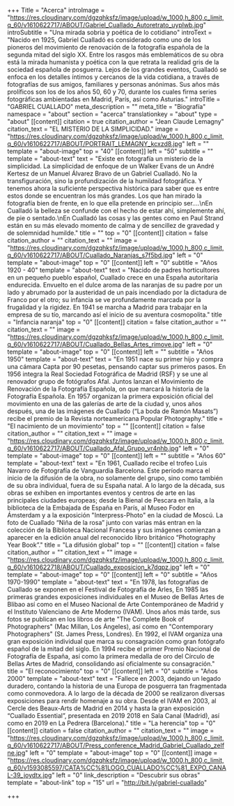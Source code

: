 +++
Title = "Acerca"
introImage = "https://res.cloudinary.com/dgzqhksfz/image/upload/w_1000,h_800,c_limit,q_60/v1610622717/ABOUT/Gabriel_Cuallado_Autoretrato_uyplwb.jpg"
introSubtitle = "Una mirada sobria y poética de lo cotidiano"
introText = "Nacido en 1925, Gabriel Cualladó es considerado como uno de los pioneros del movimiento de renovación de la fotografía española de la segunda mitad del siglo XX. Entre los rasgos más emblemáticos de su obra está la mirada humanista y poética con la que retrata la realidad gris de la sociedad española de posguerra. Lejos de los grandes eventos, Cualladó se enfoca en los detalles íntimos y cercanos de la vida cotidiana, a través de fotografías de sus amigos, familiares y personas anónimas. Sus años más prolíficos son los de los años 50, 60 y 70, durante los cuales firma series fotográficas ambientadas en Madrid, París, así como Asturias."
introTitle = "GABRIEL CUALLADO"
meta_description = ""
meta_title = "Biografía"
namespace = "about"
section = "acerca"
translationkey = "about"
type = "about"
[[content]]
citation = true
citation_author = "Jean Claude Lemagny"
citation_text = "EL MISTERIO DE LA SIMPLICIDAD."
image = "https://res.cloudinary.com/dgzqhksfz/image/upload/w_1000,h_800,c_limit,q_60/v1610622717/ABOUT/PORTRAIT_LEMAGNY_kcxzd8.jpg"
left = ""
template = "about-image"
top = "40"
[[content]]
left = "50"
subtitle = ""
template = "about-text"
text = "Existe en fotografía un misterio de la simplicidad. La simplicidad de enfoque de un Walker  Evans de un André Kertesz de un Manuel Álvarez Bravo de un Gabriel Cualladó. No la transfiguración, sino la profundización de la humildad fotográfica. Y tenemos ahora la suficiente perspectiva histórica para saber que es entre estos donde se encuentran los más grandes. Los que han mirado la fotografía bien de frente, en lo que ella pretende en principio ser....\nEn Cualladó la belleza se confunde con el hecho de estar ahí, simplemente ahí, de pie o sentado.\nEn Cualladó las cosas y las gentes como en Paul Strand están en su más elevado momento de calma y de sencillez de gravedad y de solemnidad humilde."
title = ""
top = "0"
[[content]]
citation = false
citation_author = ""
citation_text = ""
image = "https://res.cloudinary.com/dgzqhksfz/image/upload/w_1000,h_800,c_limit,q_60/v1610622717/ABOUT/Cuallado_Naranjas_s7f5bd.jpg"
left = "0"
template = "about-image"
top = "0"
[[content]]
left = "0"
subtitle = "Años 1920 - 40"
template = "about-text"
text = "Nacido de padres horticultores en un pequeño pueblo español, Cuallado crece en una España autoritaria endurecida. Envuelto en el dulce aroma de las naranjas de su padre por un lado y abrumado por la austeridad de un país incendiado por la dictadura de Franco por el otro; su infancia se ve profundamente marcada por la frugalidad y la rigidez. En 1941 se marcha a Madrid para trabajar en la empresa de su tío, marcando así el inicio de su aventura cosmopolita."
title = "Infancia naranja"
top = "0"
[[content]]
citation = false
citation_author = ""
citation_text = ""
image = "https://res.cloudinary.com/dgzqhksfz/image/upload/w_1000,h_800,c_limit,q_60/v1610622717/ABOUT/Cuallado_Bellas_Artes_rimove.jpg"
left = "0"
template = "about-image"
top = "0"
[[content]]
left = ""
subtitle = "Años 1950"
template = "about-text"
text = "En 1951 nace su primer hijo y compra una cámara Capta por 90 pesetas, pensando captar sus primeros pasos. En 1956 integra la Real Sociedad Fotográfica de Madrid (RSF) y se une al renovador grupo de fotógrafos Afal. Juntos lanzan el Movimiento de Renovación de la Fotografía Española, on que marcará la historia de la Fotografía Española. En 1957 organizan la primera exposición oficial del movimiento en una de las galerías de arte de la ciudad y, unos años después, una de las imágenes de Cuallado (“La boda de Ramón Masats”) recibe el premio de la Revista norteamericana Popular Photography."
title = "El nacimiento de un movimiento"
top = ""
[[content]]
citation = false
citation_author = ""
citation_text = ""
image = "https://res.cloudinary.com/dgzqhksfz/image/upload/w_1000,h_800,c_limit,q_60/v1610622717/ABOUT/Cuallado_Afal_Grupo_vr4nhb.jpg"
left = "0"
template = "about-image"
top = "0"
[[content]]
left = ""
subtitle = "Años 60"
template = "about-text"
text = "En 1961, Cuallado recibe el trofeo Luis Navarro de Fotografía de Vanguardia Barcelona. Este período marca el inicio de la difusión de la obra, no solamente del grupo, sino como también de su obra individual, fuera de su España natal. A lo largo de la década, sus obras se exhiben en importantes eventos y centros de arte en las principales ciudades europeas; desde la Bienal de Pescara en Italia, a la biblioteca de la Embajada de España en París, al Museo Fodor en Ámsterdam y a la exposición \"Interpress-Photo\" en la ciudad de Moscú. La foto de Cuallado “Niña de la rosa” junto con varias más entran en la colección de la Biblioteca Nacional Francesa y sus imágenes comienzan a aparecer en la edición anual del reconocido libro británico “Photography Year Book”."
title = "La difusión global"
top = ""
[[content]]
citation = false
citation_author = ""
citation_text = ""
image = "https://res.cloudinary.com/dgzqhksfz/image/upload/w_1000,h_800,c_limit,q_60/v1610622718/ABOUT/Cuallado_exposicion_k7dqpz.jpg"
left = "0"
template = "about-image"
top = "0"
[[content]]
left = "0"
subtitle = "Años 1970-1990"
template = "about-text"
text = "En 1978, las fotografías de Cuallado se exponen en el Festival de Fotografía de Arles, En 1985 las primeras grandes exposiciones individuales  en el Museo de Bellas Artes de Blibao así como en el Museo Nacional de Arte Contemporáneo de Madrid y el Instituto Valenciano de Arte Moderno (IVAM). Unos años más tarde, sus fotos se publican en los libros de arte \"The Complete Book of Photographers\" (Mac Millan, Los Ángeles), así como en \"Contemporary Photographers\" (St. James Press, Londres). En 1992, el IVAM organiza una gran exposición individual que marca su consagración como gran fotógrafo español de la mitad del siglo. En 1994 recibe el primer Premio Nacional de Fotografía de España, así como la primera medalla de oro del Círculo de Bellas Artes de Madrid, consolidando así oficialmente su consagración."
title = "El reconocimiento"
top = "0"
[[content]]
left = "0"
subtitle = "Años 2000"
template = "about-text"
text = "Fallece en 2003, dejando un legado duradero, contando la historia de una Europa de posguerra tan fragmentada como conmovedora. A lo largo de la década de 2000 se realizaron diversas exposiciones para rendir homenaje a su obra. Desde el IVAM en 2003, al Cercle des Beaux-Arts de Madrid en 2014 y hasta la gran exposición “Cuallado Essential”, presentada en 2019 2018 en Sala Canal (Madrid), así como en 2019 en La Pedrera (Barcelona)."
title = "La herencia"
top = "0"
[[content]]
citation = false
citation_author = ""
citation_text = ""
image = "https://res.cloudinary.com/dgzqhksfz/image/upload/w_1000,h_800,c_limit,q_60/v1610622717/ABOUT/Press_conference_Madrid_Gabriel_Cuallado_zelfne.jpg"
left = "0"
template = "about-image"
top = "0"
[[content]]
image = "https://res.cloudinary.com/dgzqhksfz/image/upload/w_1000,h_800,c_limit,q_60/v1593085597/CATA%CC%81LOGO_CUALLADO%CC%81_EXPO_CANAL-39_joydtx.jpg"
left = "0"
link_description = "Descubrir sus obras"
template = "about-link"
top = "15"
url = "http://bit.ly/gabriel-cuallado"

+++
